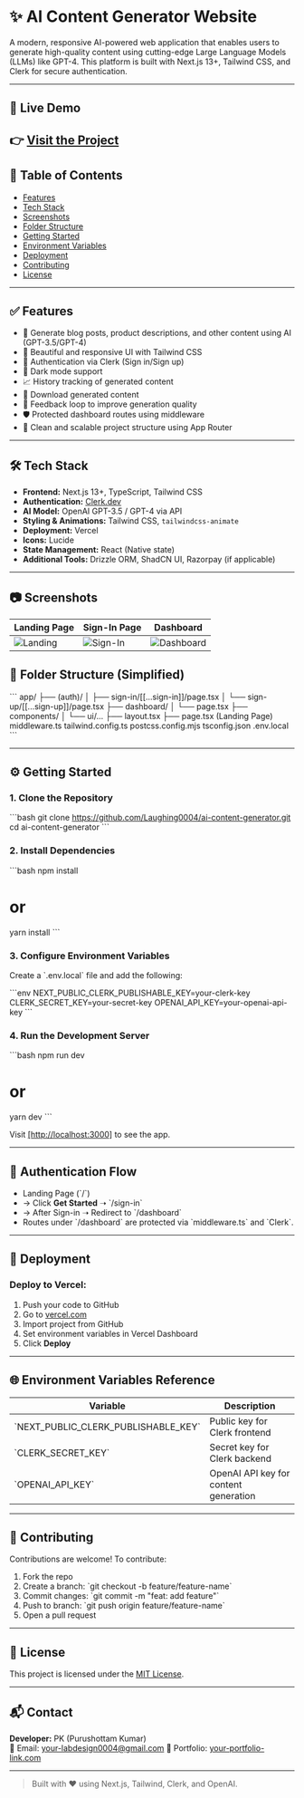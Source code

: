 # ✨ AI Content Generator Website

A modern, responsive AI-powered web application that enables users to generate high-quality content using cutting-edge Large Language Models (LLMs) like GPT-4. This platform is built with Next.js 13+, Tailwind CSS, and Clerk for secure authentication.

---

## 🚀 Live Demo

👉 [Visit the Project](https://github.com/Laughing0004/ai-content-generator) 
---

## 📌 Table of Contents

- [Features](#features)
- [Tech Stack](#tech-stack)
- [Screenshots](#screenshots)
- [Folder Structure](#folder-structure)
- [Getting Started](#getting-started)
- [Environment Variables](#environment-variables)
- [Deployment](#deployment)
- [Contributing](#contributing)
- [License](#license)

---

## ✅ Features

- 🧠 Generate blog posts, product descriptions, and other content using AI (GPT-3.5/GPT-4)
- 🎨 Beautiful and responsive UI with Tailwind CSS
- 🔐 Authentication via Clerk (Sign in/Sign up)
- 🌙 Dark mode support
- 📈 History tracking of generated content
- 📄 Download generated content
- 🔄 Feedback loop to improve generation quality
- 🛡️ Protected dashboard routes using middleware
- 📁 Clean and scalable project structure using App Router

---

## 🛠 Tech Stack

- **Frontend:** Next.js 13+, TypeScript, Tailwind CSS
- **Authentication:** [Clerk.dev](https://clerk.dev)
- **AI Model:** OpenAI GPT-3.5 / GPT-4 via API
- **Styling & Animations:** Tailwind CSS, `tailwindcss-animate`
- **Deployment:** Vercel
- **Icons:** Lucide
- **State Management:** React (Native state)
- **Additional Tools:** Drizzle ORM, ShadCN UI, Razorpay (if applicable)

---

## 📷 Screenshots

| Landing Page | Sign-In Page | Dashboard |
|--------------|--------------|-----------|
| ![Landing](https://github.com/user-attachments/assets/97a0811e-4f45-48bf-9716-1e6579740d12) | ![Sign-In](https://github.com/user-attachments/assets/6128ae73-fdbf-41af-9505-24b97587c2bb) | ![Dashboard](https://github.com/user-attachments/assets/48731560-b45a-4d02-adfc-ddf5adad66b7) |

## 📁 Folder Structure (Simplified)

\`\`\`
app/
├── (auth)/
│   ├── sign-in/[[...sign-in]]/page.tsx
│   └── sign-up/[[...sign-up]]/page.tsx
├── dashboard/
│   └── page.tsx
├── components/
│   └── ui/...
├── layout.tsx
├── page.tsx (Landing Page)
middleware.ts
tailwind.config.ts
postcss.config.mjs
tsconfig.json
.env.local
\`\`\`

---

## ⚙️ Getting Started

### 1. Clone the Repository

\`\`\`bash
git clone https://github.com/Laughing0004/ai-content-generator.git
cd ai-content-generator
\`\`\`

### 2. Install Dependencies

\`\`\`bash
npm install
# or
yarn install
\`\`\`

### 3. Configure Environment Variables

Create a \`.env.local\` file and add the following:

\`\`\`env
NEXT_PUBLIC_CLERK_PUBLISHABLE_KEY=your-clerk-key
CLERK_SECRET_KEY=your-secret-key
OPENAI_API_KEY=your-openai-api-key
\`\`\`

### 4. Run the Development Server

\`\`\`bash
npm run dev
# or
yarn dev
\`\`\`

Visit [[http://localhost:3000]]([http://localhost:3000]) to see the app.

---

## 🔐 Authentication Flow

- Landing Page (\`/\`)
- → Click **Get Started** ➝ \`/sign-in\`
- → After Sign-in ➝ Redirect to \`/dashboard\`
- Routes under \`/dashboard\` are protected via \`middleware.ts\` and \`Clerk\`.

---

## 🚀 Deployment

### Deploy to Vercel:

1. Push your code to GitHub
2. Go to [vercel.com](https://vercel.com)
3. Import project from GitHub
4. Set environment variables in Vercel Dashboard
5. Click **Deploy**

---

## 🌐 Environment Variables Reference

| Variable                     | Description                         |
|-----------------------------|-------------------------------------|
| \`NEXT_PUBLIC_CLERK_PUBLISHABLE_KEY\` | Public key for Clerk frontend |
| \`CLERK_SECRET_KEY\`          | Secret key for Clerk backend        |
| \`OPENAI_API_KEY\`            | OpenAI API key for content generation |

---

## 🤝 Contributing

Contributions are welcome! To contribute:

1. Fork the repo
2. Create a branch: \`git checkout -b feature/feature-name\`
3. Commit changes: \`git commit -m "feat: add feature"\`
4. Push to branch: \`git push origin feature/feature-name\`
5. Open a pull request

---

## 📝 License

This project is licensed under the [MIT License](LICENSE).

---

## 📬 Contact

**Developer:** PK (Purushottam Kumar)  
📧 Email: your-labdesign0004@gmail.com 
🔗 Portfolio: [your-portfolio-link.com](https://laughing0004.github.io/My-Portfolio/)

---

> Built with ❤️ using Next.js, Tailwind, Clerk, and OpenAI.

